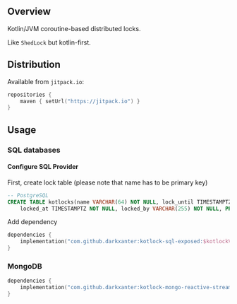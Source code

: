 ## Overview
Kotlin/JVM coroutine-based distributed locks.

Like `ShedLock` but kotlin-first.

## Distribution

Available from `jitpack.io`:

```kotlin
repositories {
    maven { setUrl("https://jitpack.io") }
}
```

## Usage

### SQL databases

#### Configure SQL Provider
First, create lock table (please note that name has to be primary key)

```sql
-- PostgreSQL
CREATE TABLE kotlocks(name VARCHAR(64) NOT NULL, lock_until TIMESTAMPTZ NOT NULL,
    locked_at TIMESTAMPTZ NOT NULL, locked_by VARCHAR(255) NOT NULL, PRIMARY KEY (name));
```
Add dependency
```kotlin
dependencies {
    implementation("com.github.darkxanter:kotlock-sql-exposed:$kotlockVersion")
}
```

### MongoDB

```kotlin
dependencies {
    implementation("com.github.darkxanter:kotlock-mongo-reactive-streams:$kotlockVersion")
}
```
